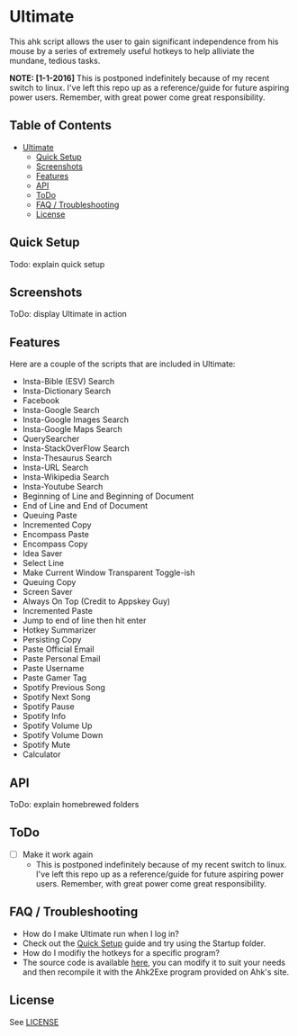 # Ultimate
This ahk script allows the user to gain significant independence from his mouse by a series of extremely useful hotkeys to help alliviate the mundane, tedious tasks. 

__NOTE: [1-1-2016]__ This is postponed indefinitely because of my recent switch to linux. I've left this repo up as a reference/guide for future aspiring power users. Remember, with great power come great responsibility.


## Table of Contents
 - [Ultimate](#ultimate)
	- [Quick Setup](#quick-setup)
	- [Screenshots](#screenshots)
	- [Features](#features)
	- [API](#api)
	- [ToDo](#todo)
	- [FAQ / Troubleshooting](#faq--troubleshooting)
	- [License](#license)


## Quick Setup
Todo: explain quick setup

## Screenshots
ToDo: display Ultimate in action

## Features
Here are a couple of the scripts that are included in Ultimate:
 - Insta-Bible (ESV) Search
 - Insta-Dictionary Search
 - Facebook
 - Insta-Google Search
 - Insta-Google Images Search
 - Insta-Google Maps Search
 - QuerySearcher
 - Insta-StackOverFlow Search
 - Insta-Thesaurus Search
 - Insta-URL Search
 - Insta-Wikipedia Search
 - Insta-Youtube Search
 - Beginning of Line and Beginning of Document
 - End of Line and End of Document
 - Queuing Paste
 - Incremented Copy
 - Encompass Paste	
 - Encompass Copy
 - Idea Saver
 - Select Line
 - Make Current Window Transparent Toggle-ish
 - Queuing Copy
 - Screen Saver
 - Always On Top (Credit to Appskey Guy)
 - Incremented Paste
 - Jump to end of line then hit enter
 - Hotkey Summarizer
 - Persisting Copy
 - Paste Official Email
 - Paste Personal Email 
 - Paste Username
 - Paste Gamer Tag 
 - Spotify Previous Song 
 - Spotify Next Song
 - Spotify Pause 
 - Spotify Info
 - Spotify Volume Up
 - Spotify Volume Down
 - Spotify Mute
 - Calculator

## API
ToDo: explain homebrewed folders

## ToDo

* [ ] Make it work again
  * This is postponed indefinitely because of my recent switch to linux. I've left this repo up as a reference/guide for future aspiring power users. Remember, with great power come great responsibility.


## FAQ / Troubleshooting

* How do I make Ultimate run when I log in?
 * Check out the [Quick Setup](#quick-setup) guide and try using the Startup folder.
* How do I modifiy the hotkeys for a specific program?
 * The source code is available [here](#ultimate), you can modify it to suit your needs and then recompile it with the Ahk2Exe program provided on Ahk's site.

## License 

See [LICENSE](LICENSE)

<!--
Link References
-->

[nerd-fonts]:https://github.com/ryanoasis/nerd-fonts
